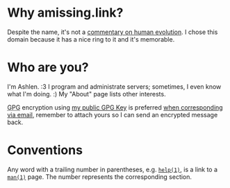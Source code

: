 # Why amissing.link?

Despite the name, it's not a [commentary on human
evolution](https://en.wikipedia.org/wiki/Missing_link_(human_evolution)). I chose
this domain because it has a nice ring to it and it's memorable.

# Who are you?

I'm Ashlen. :3 I program and administrate servers; sometimes, I even
know what I'm doing. :) My "About" page lists other interests.

<abbr title="GNU Privacy Guard">GPG</abbr> encryption using [my public
GPG Key](pubkeys/eurydice.key) is preferred [when corresponding via
email](mailto:eurydice@riseup.net), remember to attach yours so I can
send an encrypted message back.

# Conventions

Any word with a trailing number in parentheses,
e.g. [`help(1)`](https://man.openbsd.org/help), is a link to
a [`man(1)`](https://man.openbsd.org/man) page. The number represents
the corresponding section.
